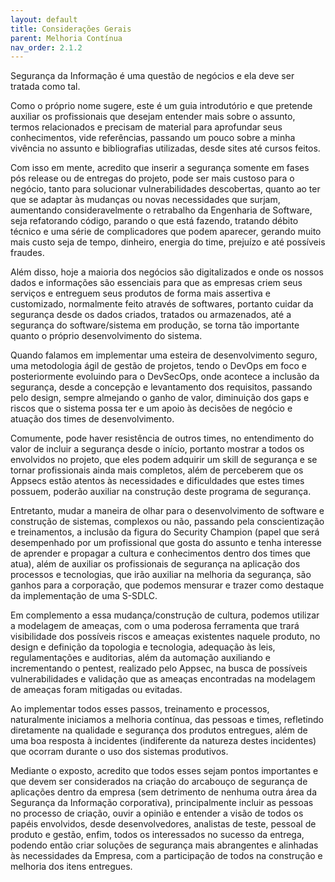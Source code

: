 ```yaml
---
layout: default
title: Considerações Gerais
parent: Melhoria Contínua
nav_order: 2.1.2
---
```


Segurança da Informação é uma questão de negócios e ela deve ser tratada como tal. 

Como o próprio nome sugere, este é um guia introdutório e que pretende auxiliar os profissionais que desejam entender mais sobre o assunto, termos relacionados e precisam de material para aprofundar seus conhecimentos, vide referências, passando um pouco sobre a minha vivência no assunto e bibliografias utilizadas, desde sites até cursos feitos. 

Com isso em mente, acredito que inserir a segurança somente em fases pós release ou de entregas do projeto, pode ser mais custoso para o negócio, tanto para solucionar vulnerabilidades descobertas, quanto ao ter que se adaptar às mudanças ou novas necessidades que surjam, aumentando consideravelmente o retrabalho da Engenharia de Software, seja refatorando código, parando o que está fazendo, tratando débito técnico e uma série de complicadores que podem aparecer, gerando muito mais custo seja de tempo, dinheiro, energia do time, prejuízo e até possíveis fraudes. 

Além disso, hoje a maioria dos negócios são digitalizados e onde os nossos dados e informações são essenciais para que as empresas criem seus serviços e entreguem seus produtos de forma mais assertiva e customizado, normalmente feito através de softwares, portanto cuidar da segurança desde os dados criados, tratados ou armazenados, até a segurança do software/sistema em produção, se torna tão importante quanto o próprio desenvolvimento do sistema.  

Quando falamos em implementar uma esteira de desenvolvimento seguro, uma metodologia ágil de gestão de projetos, tendo o DevOps em foco e posteriormente evoluindo para o DevSecOps, onde acontece a inclusão da segurança, desde a concepção e levantamento dos requisitos, passando pelo design, sempre almejando o ganho de valor, diminuição dos gaps e riscos que o sistema possa ter e um apoio às decisões de negócio e atuação dos times de desenvolvimento. 

Comumente, pode haver resistência de outros times, no entendimento do valor de incluir a segurança desde o início, portanto mostrar a todos os envolvidos no projeto, que eles podem adquirir um skill de segurança e se tornar profissionais ainda mais completos, além de perceberem que os Appsecs estão atentos às necessidades e dificuldades que estes times possuem, poderão auxiliar na construção deste programa de segurança. 

Entretanto, mudar a maneira de olhar para o desenvolvimento de software e construção de sistemas, complexos ou não, passando pela conscientização e treinamentos, a inclusão da figura do Security Champion (papel que será desempenhado por um profissional que gosta do assunto e tenha interesse de aprender e propagar a cultura e conhecimentos dentro dos times que atua), além de auxiliar os profissionais de segurança na aplicação dos processos e tecnologias, que irão auxiliar na melhoria da segurança, são ganhos para a corporação, que podemos mensurar e trazer como destaque da implementação de uma S-SDLC.  

Em complemento a essa mudança/construção de cultura, podemos utilizar a modelagem de ameaças, com o uma poderosa ferramenta que trará visibilidade dos possíveis riscos e ameaças existentes naquele produto, no design e definição da topologia e tecnologia, adequação às leis, regulamentações e auditorias, além da automação auxiliando e incrementando o pentest, realizado pelo Appsec, na busca de possíveis vulnerabilidades e validação que as ameaças encontradas na modelagem de ameaças foram mitigadas ou evitadas. 
 

Ao implementar todos esses passos, treinamento e processos, naturalmente iniciamos a melhoria contínua, das pessoas e times, refletindo diretamente na qualidade e segurança dos produtos entregues, além de uma boa resposta à incidentes (indiferente da natureza destes incidentes) que ocorram durante o uso dos sistemas produtivos. 

Mediante o exposto, acredito que todos esses sejam pontos importantes e que devem ser considerados na criação do arcabouço de segurança de aplicações dentro da empresa (sem detrimento de nenhuma outra área da Segurança da Informação corporativa), principalmente incluir as pessoas no processo de criação, ouvir a opinião e entender a visão de todos os papéis envolvidos, desde desenvolvedores, analistas de teste, pessoal de produto e gestão, enfim, todos os interessados no sucesso da entrega, podendo então criar soluções de segurança mais abrangentes e alinhadas às necessidades da Empresa, com a participação de todos na construção e melhoria dos itens entregues.
